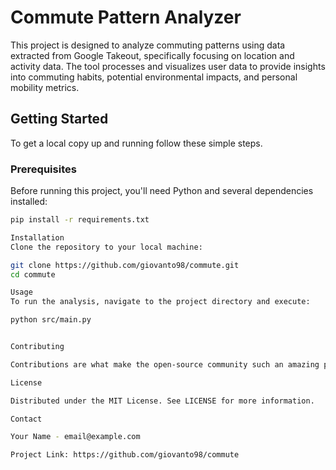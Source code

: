 # Commute Pattern Analyzer

This project is designed to analyze commuting patterns using data extracted from Google Takeout, specifically focusing on location and activity data. The tool processes and visualizes user data to provide insights into commuting habits, potential environmental impacts, and personal mobility metrics.

## Getting Started

To get a local copy up and running follow these simple steps.

### Prerequisites

Before running this project, you'll need Python and several dependencies installed:

```bash
pip install -r requirements.txt

Installation
Clone the repository to your local machine:

git clone https://github.com/giovanto98/commute.git
cd commute

Usage
To run the analysis, navigate to the project directory and execute:

python src/main.py


Contributing

Contributions are what make the open-source community such an amazing place to learn, inspire, and create. Any contributions you make are greatly appreciated.

License

Distributed under the MIT License. See LICENSE for more information.

Contact

Your Name - email@example.com

Project Link: https://github.com/giovanto98/commute